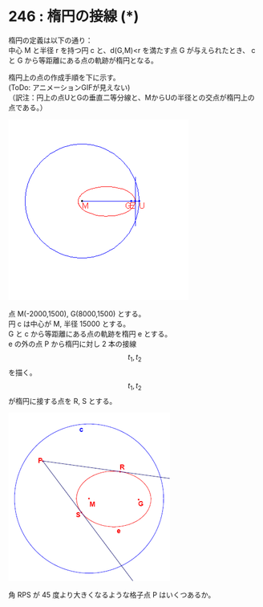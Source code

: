 # 246 : 楕円の接線 \(\*\)

楕円の定義は以下の通り：  
中心 M と半径 r を持つ円 c と、d\(G,M\)&lt;r を満たす点 G が与えられたとき、 c と G から等距離にある点の軌跡が楕円となる。

楕円上の点の作成手順を下に示す。  
\(ToDo: アニメーションGIFが見えない\)  
（訳注：円上の点UとGの垂直二等分線と、MからUの半径との交点が楕円上の点である。）

![](../../.gitbook/assets/p246_anim.gif)

点 M\(-2000,1500\), G\(8000,1500\) とする。  
円 c は中心が M, 半径 15000 とする。  
G と c から等距離にある点の軌跡を楕円 e とする。  
e の外の点 P から楕円に対し 2 本の接線$$t_1, t_2$$を描く。  
$$t_1, t_2$$が楕円に接する点を R, S とする。

![](../../.gitbook/assets/image%20%284%29.png)

角 RPS が 45 度より大きくなるような格子点 P はいくつあるか。

